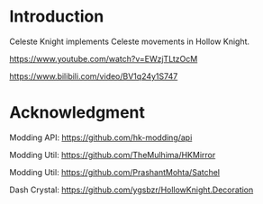 # Introduction
Celeste Knight implements Celeste movements in Hollow Knight.

https://www.youtube.com/watch?v=EWzjTLtzOcM

https://www.bilibili.com/video/BV1q24y1S747

# Acknowledgment
Modding API: https://github.com/hk-modding/api

Modding Util: https://github.com/TheMulhima/HKMirror

Modding Util: https://github.com/PrashantMohta/Satchel

Dash Crystal: https://github.com/ygsbzr/HollowKnight.Decoration
